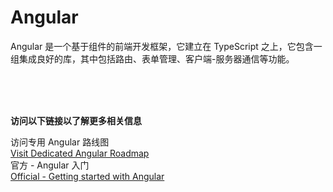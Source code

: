 # Angular
Angular 是一个基于组件的前端开发框架，它建立在 TypeScript 之上，它包含一组集成良好的库，其中包括路由、表单管理、客户端-服务器通信等功能。

<br>
<br>
<br>

**访问以下链接以了解更多相关信息**<br>

访问专用 Angular 路线图<br>
[Visit Dedicated Angular Roadmap](https://roadmap.sh/angular)<br>
官方 - Angular 入门<br>
[Official - Getting started with Angular](https://angular.io/start)
